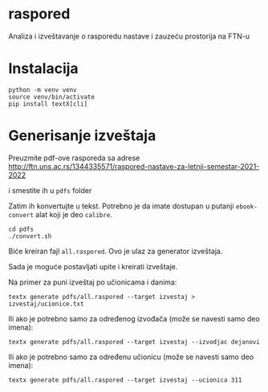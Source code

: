 # raspored

Analiza i izveštavanje o rasporedu nastave i zauzeću prostorija na FTN-u

# Instalacija

```
python -m venv venv
source venv/bin/activate
pip install textX[cli]
```

# Generisanje izveštaja

Preuzmite pdf-ove rasporeda sa adrese http://ftn.uns.ac.rs/1344335571/raspored-nastave-za-letnji-semestar-2021-2022

i smestite ih u `pdfs` folder

Zatim ih konvertujte u tekst. Potrebno je da imate dostupan u putanji
`ebook-convert` alat koji je deo `calibre`.

```
cd pdfs
./convert.sh
```

Biće kreiran fajl `all.raspored`. Ovo je ulaz za generator izveštaja.

Sada je moguće postavljati upite i kreirati izveštaje.

Na primer za puni izveštaj po učionicama i danima:

```
textx generate pdfs/all.raspored --target izvestaj > izvestaj/ucionice.txt
```

Ili ako je potrebno samo za određenog izvođača (može se navesti samo deo imena):

```
textx generate pdfs/all.raspored --target izvestaj --izvodjac dejanovi
```

Ili ako je potrebno samo za određenu učionicu (može se navesti samo deo imena):

```
textx generate pdfs/all.raspored --target izvestaj --ucionica 311
```


